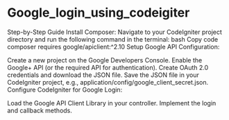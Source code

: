 # Google_login_using_codeigiter
Step-by-Step Guide
Install Composer:
Navigate to your CodeIgniter project directory and run the following command in the terminal:
bash
Copy code
composer requires google/apiclient:^2.10
Setup Google API Configuration:

Create a new project on the Google Developers Console.
Enable the Google+ API (or the required API for authentication).
Create OAuth 2.0 credentials and download the JSON file.
Save the JSON file in your CodeIgniter project, e.g., application/config/google_client_secret.json.
Configure CodeIgniter for Google Login:

Load the Google API Client Library in your controller.
Implement the login and callback methods.
